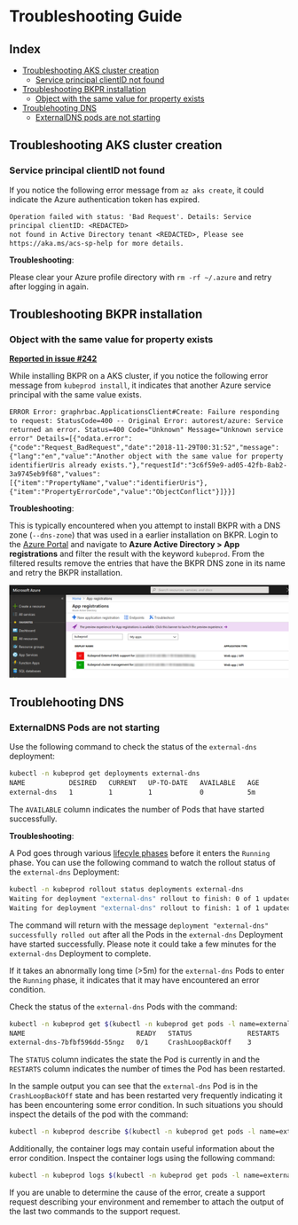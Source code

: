 # Troubleshooting Guide

## Index

- [Troubleshooting AKS cluster creation](#troubleshooting-aks-cluster-creation)
    + [Service principal clientID not found](#service-principal-clientid-not-found)
- [Troubleshooting BKPR installation](#troubleshooting-bkpr-installation)
    + [Object with the same value for property exists](#object-with-the-same-value-for-property-exists)
- [Troublehooting DNS](#troubleshooting-dns)
    + [ExternalDNS pods are not starting](#externaldns-pods-are-not-starting)

## Troubleshooting AKS cluster creation

### Service principal clientID not found

If you notice the following error message from `az aks create`, it could indicate the Azure authentication token has expired.

```
Operation failed with status: 'Bad Request'. Details: Service principal clientID: <REDACTED>
not found in Active Directory tenant <REDACTED>, Please see https://aka.ms/acs-sp-help for more details.
```

__Troubleshooting__:

Please clear your Azure profile directory with `rm -rf ~/.azure` and retry after logging in again.

## Troubleshooting BKPR installation

### Object with the same value for property exists

__[Reported in issue #242](https://github.com/bitnami/kube-prod-runtime/issues/242)__

While installing BKPR on a AKS cluster, if you notice the following error message from `kubeprod install`, it indicates that another Azure service principal with the same value exists.

```
ERROR Error: graphrbac.ApplicationsClient#Create: Failure responding to request: StatusCode=400 -- Original Error: autorest/azure: Service returned an error. Status=400 Code="Unknown" Message="Unknown service error" Details=[{"odata.error":{"code":"Request_BadRequest","date":"2018-11-29T00:31:52","message":{"lang":"en","value":"Another object with the same value for property identifierUris already exists."},"requestId":"3c6f59e9-ad05-42fb-8ab2-3a9745eb9f68","values":[{"item":"PropertyName","value":"identifierUris"},{"item":"PropertyErrorCode","value":"ObjectConflict"}]}}]
```

__Troubleshooting__:

This is typically encountered when you attempt to install BKPR with a DNS zone (`--dns-zone`) that was used in a earlier installation on BKPR. Login to the [Azure Portal](https://portal.azure.com) and navigate to __Azure Active Directory > App registrations__ and filter the result with the keyword `kubeprod`. From the filtered results remove the entries that have the BKPR DNS zone in its name and retry the BKPR installation.

![Azure SP Conflict](images/azure-sp-conflict.png)

## Troublehooting DNS

### ExternalDNS Pods are not starting

Use the following command to check the status of the `external-dns` deployment:

```bash
kubectl -n kubeprod get deployments external-dns
NAME           DESIRED   CURRENT   UP-TO-DATE   AVAILABLE   AGE
external-dns   1         1         1            0           5m
```

The `AVAILABLE` column indicates the number of Pods that have started successfully.

__Troubleshooting__:

A Pod goes through various [lifecyle phases](https://kubernetes.io/docs/concepts/workloads/pods/pod-lifecycle/) before it enters the `Running` phase. You can use the following command to watch the rollout status of the `external-dns` Deployment:

```bash
kubectl -n kubeprod rollout status deployments external-dns
Waiting for deployment "external-dns" rollout to finish: 0 of 1 updated replicas are available...
Waiting for deployment "external-dns" rollout to finish: 1 of 1 updated replicas are available...
```

The command will return with the message `deployment "external-dns" successfully rolled out` after all the Pods in the `external-dns` Deployment have started successfully. Please note it could take a few minutes for the `external-dns` Deployment to complete.

If it takes an abnormally long time (>5m) for the `external-dns` Pods to enter the `Running` phase, it indicates that it may have encountered an error condition.

Check the status of the `external-dns` Pods with the command:

```bash
kubectl -n kubeprod get $(kubectl -n kubeprod get pods -l name=external-dns -o name)
NAME                            READY   STATUS              RESTARTS   AGE
external-dns-7bfbf596dd-55ngz   0/1     CrashLoopBackOff    3          10m
```

The `STATUS` column indicates the state the Pod is currently in and the `RESTARTS` column indicates the number of times the Pod has been restarted.

In the sample output you can see that the `external-dns` Pod is in the `CrashLoopBackOff` state and has been restarted very frequently indicating it has been encountering some error condition. In such situations you should inspect the details of the pod with the command:

```bash
kubectl -n kubeprod describe $(kubectl -n kubeprod get pods -l name=external-dns -o name)
```

Additionally, the container logs may contain useful information about the error condition. Inspect the container logs using the following command:

```bash
kubectl -n kubeprod logs $(kubectl -n kubeprod get pods -l name=external-dns -o name)
```

If you are unable to determine the cause of the error, create a support request describing your environment and remember to attach the output of the last two commands to the support request.
